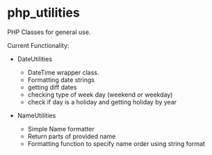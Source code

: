 # php_utilities
PHP Classes for general use.

Current Functionality:
- DateUtilities
  - DateTime wrapper class.
  - Formatting date strings
  - getting diff dates
  - checking type of week day (weekend or weekday)
  - check if day is a holiday and getting holiday by year

- NameUtilities
  - Simple Name formatter
  - Return parts of provided name
  - Formatting function to specify name order using string format
